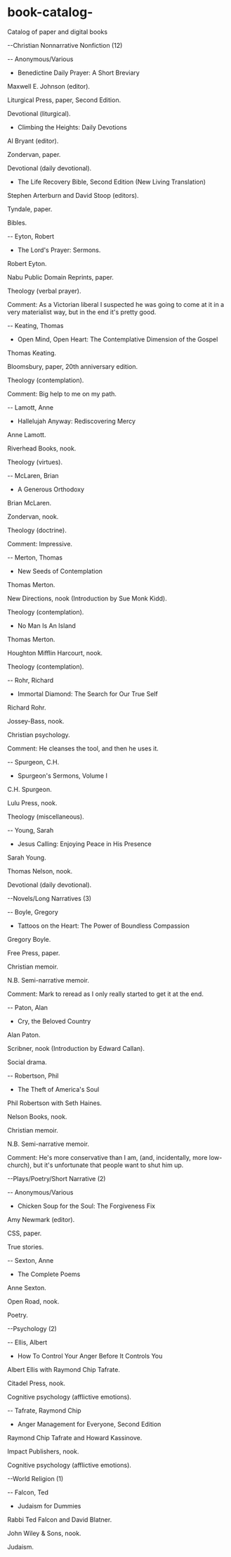 # book-catalog-
Catalog of paper and digital books 

--Christian Nonnarrative Nonfiction (12) 

-- Anonymous/Various

* Benedictine Daily Prayer: 
A Short Breviary 

Maxwell E. Johnson (editor).

Liturgical Press, paper, 
Second Edition. 

Devotional (liturgical). 

* Climbing the Heights: 
Daily Devotions

Al Bryant (editor). 

Zondervan, paper. 

Devotional (daily devotional).

* The Life Recovery Bible, Second Edition
(New Living Translation) 

Stephen Arterburn and David Stoop (editors). 

Tyndale, paper. 

Bibles. 

-- Eyton, Robert

* The Lord's Prayer: Sermons. 

Robert Eyton. 

Nabu Public Domain Reprints, paper. 

Theology (verbal prayer). 

Comment: As a Victorian liberal I suspected he was going to come at it in 
a very materialist way, but in the end it's pretty good. 

-- Keating, Thomas

* Open Mind, Open Heart: 
The Contemplative Dimension of the Gospel

Thomas Keating. 

Bloomsbury, paper, 20th anniversary edition.

Theology (contemplation).

Comment: Big help to me on my path. 

-- Lamott, Anne

* Hallelujah Anyway: Rediscovering Mercy 

Anne Lamott. 

Riverhead Books, nook. 

Theology (virtues). 

-- McLaren, Brian

* A Generous Orthodoxy 

Brian McLaren. 

Zondervan, nook. 

Theology (doctrine). 

Comment: Impressive. 

-- Merton, Thomas

* New Seeds of Contemplation 

Thomas Merton. 

New Directions, nook 
(Introduction by Sue Monk Kidd).

Theology (contemplation).  

* No Man Is An Island 

Thomas Merton. 

Houghton Mifflin Harcourt, nook. 

Theology (contemplation). 

-- Rohr, Richard 

* Immortal Diamond: 
The Search for Our True Self

Richard Rohr. 

Jossey-Bass, nook. 

Christian psychology. 

Comment: He cleanses the tool, and then he uses it. 

-- Spurgeon, C.H.

* Spurgeon's Sermons, Volume I

C.H. Spurgeon.  

Lulu Press, nook. 

Theology (miscellaneous). 

-- Young, Sarah

* Jesus Calling: 
Enjoying Peace in His Presence 

Sarah Young. 

Thomas Nelson, nook. 

Devotional (daily devotional). 

--Novels/Long Narratives (3)

-- Boyle, Gregory 

* Tattoos on the Heart: The Power of Boundless
Compassion

Gregory Boyle. 

Free Press, paper. 

Christian memoir. 

N.B. Semi-narrative memoir. 

Comment: Mark to reread as I only really started to get it at the end. 

-- Paton, Alan

* Cry, the Beloved Country

Alan Paton. 

Scribner, nook
(Introduction by Edward Callan).  

Social drama. 


-- Robertson, Phil 

* The Theft of America's Soul

Phil Robertson with Seth Haines. 

Nelson Books, nook. 

Christian memoir. 

N.B. Semi-narrative memoir. 

Comment: He's more conservative than I am, (and, incidentally, 
more low-church), but it's unfortunate that people want to shut him up. 


--Plays/Poetry/Short Narrative (2)

-- Anonymous/Various

* Chicken Soup for the Soul: The 
Forgiveness Fix

Amy Newmark (editor). 

CSS, paper. 

True stories. 


-- Sexton, Anne

* The Complete Poems 

Anne Sexton. 

Open Road, nook. 

Poetry. 


--Psychology (2)

-- Ellis, Albert 

* How To Control Your Anger Before It 
Controls You

Albert Ellis with Raymond Chip Tafrate. 

Citadel Press, nook. 

Cognitive psychology (afflictive emotions).

-- Tafrate, Raymond Chip 

* Anger Management for Everyone, Second Edition

Raymond Chip Tafrate and Howard Kassinove.  

Impact Publishers, nook. 

Cognitive psychology (afflictive emotions). 

--World Religion (1)

-- Falcon, Ted

* Judaism for Dummies

Rabbi Ted Falcon and David Blatner. 

John Wiley & Sons, nook. 

Judaism. 
